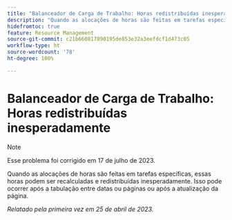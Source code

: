 ```yaml
---
title: "Balanceador de Carga de Trabalho: Horas redistribuídas inesperadamente"
description: "Quando as alocações de horas são feitas em tarefas específicas, essas horas podem recalcular e redistribuir inesperadamente. Isso pode ocorrer após a tabulação entre datas ou páginas ou após a atualização da página."
hidefromtoc: true
feature: Resource Management
source-git-commit: c21b660817890195de853e32a3eefdcf1d473c05
workflow-type: ht
source-wordcount: '78'
ht-degree: 100%

---
```



# Balanceador de Carga de Trabalho: Horas redistribuídas inesperadamente

>[!NOTE]
>
>Esse problema foi corrigido em 17 de julho de 2023.

Quando as alocações de horas são feitas em tarefas específicas, essas horas podem ser recalculadas e redistribuídas inesperadamente. Isso pode ocorrer após a tabulação entre datas ou páginas ou após a atualização da página.

_Relatado pela primeira vez em 25 de abril de 2023._

